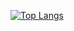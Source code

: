 [![Top Langs](https://github-readme-stats.vercel.app/api/top-langs/?username=aemann01&layout=compact&hide=html,batchfile&theme=algolia&border_radius=20)](https://github.com/aemann01/github-readme-stats)

<a href="https://orcid.org/0000-0001-7170-6017" title="ORCID"><i class="ai ai-orcid ai-3x" style="font-size:25px;padding-left:5px;padding-right:5px"></i></a>
